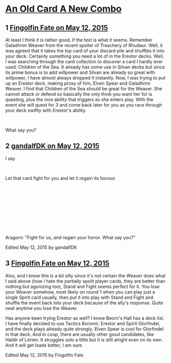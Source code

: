 # [An Old Card A New Combo](https://community.fantasyflightgames.com/topic/176055-an-old-card-a-new-combo/)

## 1 [Fingolfin Fate on May 12, 2015](https://community.fantasyflightgames.com/topic/176055-an-old-card-a-new-combo/?do=findComment&comment=1616461)

At least I think it is rather good, if the text is what it seems. Remember Galadhrim Weaver from the recent spoiler of Treachery of Rhudaur. Well, it was agreed that it takes the top card of your discard pile and shuffles it into your deck. Certainly something you need a lot of in the Erestor decks. Well, I was searching through the card collection to discover a card I hardly ever used: Children of the Sea. It already has some use in Silvan decks but since its prime bonus is to add willpower and Silvan are already so great with willpower, I have almost always dropped it instantly. Now, I was trying to put up an Erestor deck, making proxy of him, Elven Spear and Galadhrim Weaver. I find that Children of the Sea should be great for the Weaver. She cannot attack or defend so basically the only think you want her for is questing, plus the nice ability that triggers as she enters play. With the event she will quest for 3 and come back later for you as you race through your deck swiftly with Erestor's ability.

 

What say you?

## 2 [gandalfDK on May 12, 2015](https://community.fantasyflightgames.com/topic/176055-an-old-card-a-new-combo/?do=findComment&comment=1616566)

I say

 

Let that card fight for you and let it regain its honour.

 

 

 

 

 

Aragorn: "Fight for us, and regain your honor. What say you?"

Edited May 12, 2015 by gandalfDK

## 3 [Fingolfin Fate on May 12, 2015](https://community.fantasyflightgames.com/topic/176055-an-old-card-a-new-combo/?do=findComment&comment=1616580)

Also, and I know this is a bit silly since it's not certain the Weaver does what I said above (how I hate the partially spoilt player cards, they are better than nothing but agonizing too), Stand and Fight seems perfect for it. You lose your Weaver somehow, most likely on round 1 when you can play just a single Spirit card usually, then put it into play with Stand and Fight and shuffle the event back into your deck because of the ally's response. Quite neat anytime you lose the Weaver.

Has anyone been trying Erestor as well? I know Beorn's Hall has a deck list. I have finally decided to use Tactics Boromir, Erestor and Spirit Glorfindel, and the deck plays already quite strongly. Elven Spear is cool for Glorfindel in that deck. And in coop, there are usually other good candidates, like Haldir of Lórien. It struggles solo a little but it is still alright even on its own. And it will get loads better, I am sure.

Edited May 12, 2015 by Fingolfin Fate

